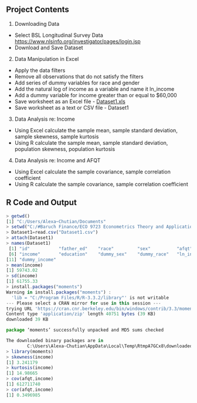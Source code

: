 ## Project Contents

1. Downloading Data
  - Select BSL Longitudinal Survey Data https://www.nlsinfo.org/investigator/pages/login.jsp
  - Download and Save Dataset
2. Data Manipulation in Excel
  - Apply the data filters
  - Remove all observations that do not satisfy the filters
  - Add series of dummy variables for race and gender
  - Add the natural log of income as a variable and name it ln_income
  - Add a dummy variable for income greater than or equal to $60,000
  - Save worksheet as an Excel file - [Dataset1.xls](https://github.com/AlexaWu/R-project---Econometrics-Theory-and-Applications/blob/master/tables/Dataset1%20ZINC.xlsx)
  - Save worksheet as a text or CSV file - Dataset1
3. Data Analysis re: Income
  - Using Excel calculate the sample mean, sample standard deviation, sample skewness, sample kurtosis
  - Using R calculate the sample mean, sample standard deviation, population skewness, population kurtosis
4. Data Analysis re: Income and AFQT
  - Using Excel calculate the sample covariance, sample correlation coefficient
  - Using R calculate the sample covariance, sample correlation coefficient
  
  
## R Code and Output
```javascript
> getwd()
[1] "C:/Users/Alexa~Chutian/Documents"
> setwd("C:/#Baruch Finance/ECO 9723 Econometrics Theory and Applications/Metrics1")
> Dataset1=read.csv("Dataset1.csv")
> attach(Dataset1)
> names(Dataset1)
 [1] "id"           "father_ed"    "race"         "sex"          "afqt"        
 [6] "income"       "education"    "dummy_sex"    "dummy_race"   "ln_income"   
[11] "dummy_income"
> mean(income)
[1] 59743.02
> sd(income)
[1] 61755.33
> install.packages("moments")
Warning in install.packages("moments") :
  'lib = "C:/Program Files/R/R-3.3.2/library"' is not writable
--- Please select a CRAN mirror for use in this session ---
trying URL 'https://cran.cnr.berkeley.edu/bin/windows/contrib/3.3/moments_0.14.zip'
Content type 'application/zip' length 40751 bytes (39 KB)
downloaded 39 KB

package ‘moments’ successfully unpacked and MD5 sums checked

The downloaded binary packages are in
        C:\Users\Alexa~Chutian\AppData\Local\Temp\RtmpA7GCx8\downloaded_packages
> library(moments)
> skewness(income)
[1] 3.241179
> kurtosis(income)
[1] 14.98665
> cov(afqt,income)
[1] 612711740
> cor(afqt,income)
[1] 0.3496985
```
